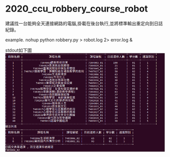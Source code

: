 # 2020_ccu_robbery_course_robot

建議找一台能夠全天連接網路的電腦,掛載在後台執行,並將標準輸出重定向到日誌紀錄。

example.
nohup python robbery.py > robot.log 2> error.log &

stdout如下圖
![](./robbery.png)
